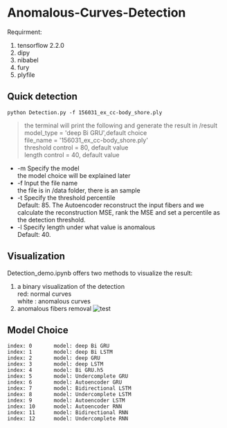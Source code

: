 # Anomalous-Curves-Detection

Requirment:
1. tensorflow 2.2.0
2. dipy
3. nibabel
4. fury 
5. plyfile

## Quick detection

```python Detection.py -f 156031_ex_cc-body_shore.ply ```

>the terminal will print the following and generate the result in /result\
model_type          = 'deep Bi GRU',default choice\
file_name           = '156031_ex_cc-body_shore.ply'\
threshold control   = 80, default value\
length  control     = 40, default value



-  -m    Specify the model\
the model choice will be explained later
-  -f    Input the file name\
the file is in /data folder, there is an sample   
-  -t    Specify the threshold percentile\
Default: 85. The Autoencoder reconstruct the input fibers and we calculate the reconstruction MSE, rank the MSE and set a percentile as the detection threshold.  
-  -l    Specify length under what value is anomalous\
Default: 40. 

## Visualization 
Detection_demo.ipynb offers two methods to visualize the result:
1. a binary visualization of the detection\
red: normal curves\
white : anomalous curves
2. anomalous fibers removal
![test](/assets/img/philly-magic-garden.jpg "two methods")
## Model Choice 
```
index: 0       model: deep Bi GRU
index: 1       model: deep Bi LSTM
index: 2       model: deep GRU
index: 3       model: deep LSTM
index: 4       model: Bi GRU.h5
index: 5       model: Undercomplete GRU
index: 6       model: Autoencoder GRU
index: 7       model: Bidirectional LSTM
index: 8       model: Undercomplete LSTM
index: 9       model: Autoencoder LSTM
index: 10      model: Autoencoder RNN
index: 11      model: Bidirectional RNN
index: 12      model: Undercomplete RNN
```
